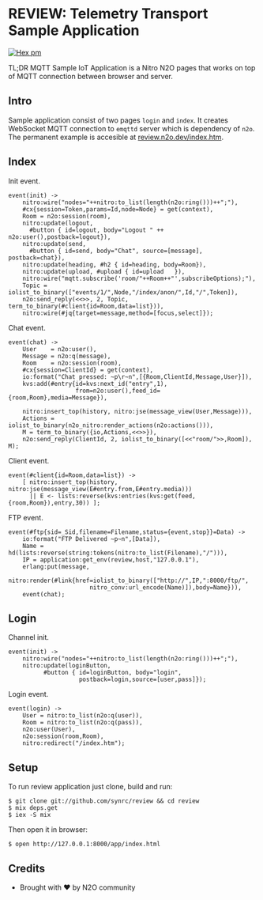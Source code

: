 REVIEW: Telemetry Transport Sample Application
==============================================

[![Hex pm](http://img.shields.io/hexpm/v/review.svg?style=flat&x=1)](https://hex.pm/packages/review)

TL;DR MQTT Sample IoT Application is a Nitro N2O pages that works on top
of MQTT connection between browser and server.

Intro
-----

Sample application consist of two pages `login` and `index`.
It creates WebSocket MQTT connection to `emqttd` server which is dependency of `n2o`.
The permanent example is accesible at <a href="http://review.n2o.dev/index.htm">review.n2o.dev/index.htm</a>.

Index
-----

Init event.

```
event(init) ->
    nitro:wire("nodes="++nitro:to_list(length(n2o:ring()))++";"),
    #cx{session=Token,params=Id,node=Node} = get(context),
    Room = n2o:session(room),
    nitro:update(logout,
      #button { id=logout, body="Logout " ++ n2o:user(),postback=logout}),
    nitro:update(send,
      #button { id=send, body="Chat", source=[message], postback=chat}),
    nitro:update(heading, #h2 { id=heading, body=Room}),
    nitro:update(upload, #upload { id=upload   }),
    nitro:wire("mqtt.subscribe('room/"++Room++"',subscribeOptions);"),
    Topic = iolist_to_binary(["events/1/",Node,"/index/anon/",Id,"/",Token]),
    n2o:send_reply(<<>>, 2, Topic, term_to_binary(#client{id=Room,data=list})),
    nitro:wire(#jq{target=message,method=[focus,select]});
```

Chat event.

```
event(chat) ->
    User    = n2o:user(),
    Message = n2o:q(message),
    Room    = n2o:session(room),
    #cx{session=ClientId} = get(context),
    io:format("Chat pressed: ~p\r~n",[{Room,ClientId,Message,User}]),
    kvs:add(#entry{id=kvs:next_id("entry",1),
                   from=n2o:user(),feed_id={room,Room},media=Message}),

    nitro:insert_top(history, nitro:jse(message_view(User,Message))),
    Actions = iolist_to_binary(n2o_nitro:render_actions(n2o:actions())),
    M = term_to_binary({io,Actions,<<>>}),
    n2o:send_reply(ClientId, 2, iolist_to_binary([<<"room/">>,Room]), M);
```

Client event.

```
event(#client{id=Room,data=list}) ->
    [ nitro:insert_top(history, nitro:jse(message_view(E#entry.from,E#entry.media)))
      || E <- lists:reverse(kvs:entries(kvs:get(feed,{room,Room}),entry,30)) ];
```

FTP event.

```
event(#ftp{sid=_Sid,filename=Filename,status={event,stop}}=Data) ->
    io:format("FTP Delivered ~p~n",[Data]),
    Name = hd(lists:reverse(string:tokens(nitro:to_list(Filename),"/"))),
    IP = application:get_env(review,host,"127.0.0.1"),
    erlang:put(message,
    nitro:render(#link{href=iolist_to_binary(["http://",IP,":8000/ftp/",
                       nitro_conv:url_encode(Name)]),body=Name})),
    event(chat);
```

Login
-----

Channel init.

```
event(init) ->
    nitro:wire("nodes="++nitro:to_list(length(n2o:ring()))++";"),
    nitro:update(loginButton,
          #button { id=loginButton, body="login",
                    postback=login,source=[user,pass]});
```

Login event.

```
event(login) ->
    User = nitro:to_list(n2o:q(user)),
    Room = nitro:to_list(n2o:q(pass)),
    n2o:user(User),
    n2o:session(room,Room),
    nitro:redirect("/index.htm");
```

Setup
-----

To run review application just clone, build and run:

```
$ git clone git://github.com/synrc/review && cd review
$ mix deps.get
$ iex -S mix
```

Then open it in browser:

```
$ open http://127.0.0.1:8000/app/index.html
```

Credits
-------
* Brought with ❤ by N2O community
